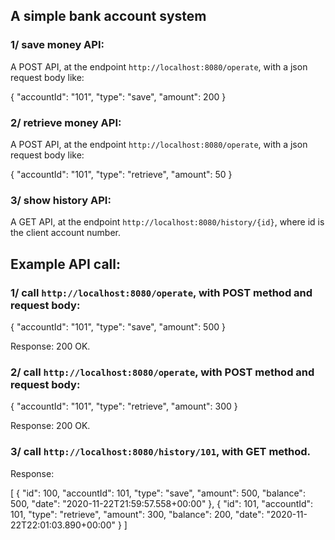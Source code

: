 ## A simple bank account system

### 1/ save money API:

A POST API, at the endpoint `http://localhost:8080/operate`, with a json request body like:

{
  "accountId": "101",
  "type": "save",
  "amount": 200
}

### 2/ retrieve money API:

A POST API, at the endpoint `http://localhost:8080/operate`, with a json request body like:

{
  "accountId": "101",
  "type": "retrieve",
  "amount": 50
}

### 3/ show history API:

A GET API, at the endpoint `http://localhost:8080/history/{id}`, where id is the client account number.


## Example API call:

### 1/ call `http://localhost:8080/operate`, with POST method and request body:

{
  "accountId": "101",
  "type": "save",
  "amount": 500
}

Response: 200 OK.

### 2/ call `http://localhost:8080/operate`, with POST method and request body:

{
  "accountId": "101",
  "type": "retrieve",
  "amount": 300
}

Response: 200 OK.

### 3/ call `http://localhost:8080/history/101`, with GET method.

Response:

[
  {
    "id": 100,
    "accountId": 101,
    "type": "save",
    "amount": 500,
    "balance": 500,
    "date": "2020-11-22T21:59:57.558+00:00"
  },
  {
    "id": 101,
    "accountId": 101,
    "type": "retrieve",
    "amount": 300,
    "balance": 200,
    "date": "2020-11-22T22:01:03.890+00:00"
  }
]